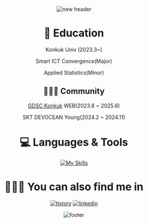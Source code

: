 <div align="center">
  
![new header](https://github.com/clicelee/clicelee/assets/131771046/17832af3-8d5a-4542-89c6-7861ff71fddb)
# 🏫 Education
Konkuk Univ (2023.3~)

Smart ICT Convergence(Major)

Applied Statistics(Minor)


## 🧑🏻‍💻 Community
[GDSC Konkuk](https://www.instagram.com/gdsc.konkuk/) WEB(2023.8 ~ 2025.6)

SKT DEVOCEAN Young(2024.2 ~ 2024.11)


# 💻 Languages & Tools
[![My Skills](https://skillicons.dev/icons?i=git,js,react,tailwind,vscode,figma,notion,obsidian)](https://skillicons.dev)
# 🚶🏻‍➡️ You can also find me in
[![tistory](https://img.shields.io/badge/tistory-ff5544?style=for-the-badge&logo=tistory&logoColor=white)](https://clice.tistory.com/) [![linkedin](https://img.shields.io/badge/linkedin-0A66C2?style=for-the-badge&logo=linkedin&logoColor=white)](https://www.linkedin.com/in/jiminclicelee/)

![footer](https://github.com/clicelee/clicelee/assets/131771046/3097bc35-5f4a-4cf5-a4e0-3540b9cc4340)
</div>
